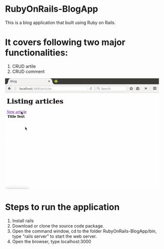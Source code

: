 # RubyOnRails-BlogApp
This is a blog application that built using Ruby on Rails.

# It covers following two major functionalities:

1. CRUD artile
2. CRUD comment

![Aaron Swartz](https://github.com/elva329/RubyOnRails-BlogApp/raw/master/demo%20of%20ruby%20on%20rails%20app.gif)

# Steps to run the application

1. Install rails
2. Download or clone the source code package.
3. Open the command window, cd to the folder RubyOnRails-BlogApp/bin, type "rails server" to start the web server.
4. Open the browser, type localhost:3000

